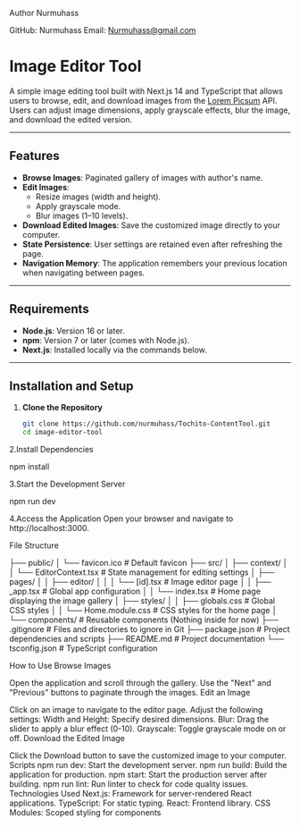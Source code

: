 Author
Nurmuhass

GitHub: Nurmuhass
Email: Nurmuhass@gmail.com


# Image Editor Tool

A simple image editing tool built with Next.js 14 and TypeScript that allows users to browse, edit, and download images from the [Lorem Picsum](https://picsum.photos/) API. Users can adjust image dimensions, apply grayscale effects, blur the image, and download the edited version.

---

## Features

- **Browse Images**: Paginated gallery of images with author's name.
- **Edit Images**: 
  - Resize images (width and height).
  - Apply grayscale mode.
  - Blur images (1–10 levels).
- **Download Edited Images**: Save the customized image directly to your computer.
- **State Persistence**: User settings are retained even after refreshing the page.
- **Navigation Memory**: The application remembers your previous location when navigating between pages.

---

## Requirements

- **Node.js**: Version 16 or later.
- **npm**: Version 7 or later (comes with Node.js).
- **Next.js**: Installed locally via the commands below.

---

## Installation and Setup

1. **Clone the Repository**
   ```bash
   git clone https://github.com/nurmuhass/Tochito-ContentTool.git
   cd image-editor-tool

2.Install Dependencies

npm install

3.Start the Development Server

npm run dev

4.Access the Application Open your browser and navigate to http://localhost:3000.

File Structure

├── public/
│   └── favicon.ico     # Default favicon
├── src/
│   ├── context/
│   │   └── EditorContext.tsx  # State management for editing settings
│   ├── pages/
│   │   ├── editor/
│   │   │   └── [id].tsx        # Image editor page
│   │   ├── _app.tsx            # Global app configuration
│   │   └── index.tsx           # Home page displaying the image gallery
│   ├── styles/
│   │   ├── globals.css         # Global CSS styles
│   │   └── Home.module.css     # CSS styles for the home page
│   └── components/             # Reusable components (Nothing inside for now)
├── .gitignore                  # Files and directories to ignore in Git
├── package.json                # Project dependencies and scripts
├── README.md                   # Project documentation
└── tsconfig.json               # TypeScript configuration

How to Use
Browse Images

Open the application and scroll through the gallery.
Use the "Next" and "Previous" buttons to paginate through the images.
Edit an Image

Click on an image to navigate to the editor page.
Adjust the following settings:
Width and Height: Specify desired dimensions.
Blur: Drag the slider to apply a blur effect (0-10).
Grayscale: Toggle grayscale mode on or off.
Download the Edited Image

Click the Download button to save the customized image to your computer.
Scripts
npm run dev: Start the development server.
npm run build: Build the application for production.
npm start: Start the production server after building.
npm run lint: Run linter to check for code quality issues.
Technologies Used
Next.js: Framework for server-rendered React applications.
TypeScript: For static typing.
React: Frontend library.
CSS Modules: Scoped styling for components